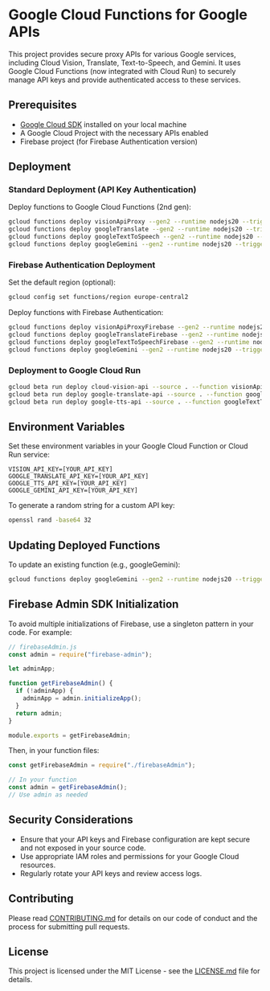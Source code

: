 # Google Cloud Functions for Google APIs

This project provides secure proxy APIs for various Google services, including Cloud Vision, Translate, Text-to-Speech, and Gemini. It uses Google Cloud Functions (now integrated with Cloud Run) to securely manage API keys and provide authenticated access to these services.

## Prerequisites

- [Google Cloud SDK](https://cloud.google.com/sdk/docs/install-sdk) installed on your local machine
- A Google Cloud Project with the necessary APIs enabled
- Firebase project (for Firebase Authentication version)

## Deployment

### Standard Deployment (API Key Authentication)

Deploy functions to Google Cloud Functions (2nd gen):

```bash
gcloud functions deploy visionApiProxy --gen2 --runtime nodejs20 --trigger-http --allow-unauthenticated
gcloud functions deploy googleTranslate --gen2 --runtime nodejs20 --trigger-http --allow-unauthenticated
gcloud functions deploy googleTextToSpeech --gen2 --runtime nodejs20 --trigger-http --allow-unauthenticated
gcloud functions deploy googleGemini --gen2 --runtime nodejs20 --trigger-http --allow-unauthenticated
```

### Firebase Authentication Deployment

Set the default region (optional):

```bash
gcloud config set functions/region europe-central2
```

Deploy functions with Firebase Authentication:

```bash
gcloud functions deploy visionApiProxyFirebase --gen2 --runtime nodejs20 --trigger-http --allow-unauthenticated
gcloud functions deploy googleTranslateFirebase --gen2 --runtime nodejs20 --trigger-http --allow-unauthenticated
gcloud functions deploy googleTextToSpeechFirebase --gen2 --runtime nodejs20 --trigger-http --allow-unauthenticated
gcloud functions deploy googleGemini --gen2 --runtime nodejs20 --trigger-http --allow-unauthenticated
```

### Deployment to Google Cloud Run

```bash
gcloud beta run deploy cloud-vision-api --source . --function visionApiProxy --base-image nodejs20
gcloud beta run deploy google-translate-api --source . --function googleTranslate --base-image nodejs20
gcloud beta run deploy google-tts-api --source . --function googleTextToSpeech --base-image nodejs20
```

## Environment Variables

Set these environment variables in your Google Cloud Function or Cloud Run service:

```
VISION_API_KEY=[YOUR_API_KEY]
GOOGLE_TRANSLATE_API_KEY=[YOUR_API_KEY]
GOOGLE_TTS_API_KEY=[YOUR_API_KEY]
GOOGLE_GEMINI_API_KEY=[YOUR_API_KEY]
```

To generate a random string for a custom API key:

```bash
openssl rand -base64 32
```

## Updating Deployed Functions

To update an existing function (e.g., googleGemini):

```bash
gcloud functions deploy googleGemini --gen2 --runtime nodejs20 --trigger-http --allow-unauthenticated --source .
```

## Firebase Admin SDK Initialization

To avoid multiple initializations of Firebase, use a singleton pattern in your code. For example:

```javascript
// firebaseAdmin.js
const admin = require("firebase-admin");

let adminApp;

function getFirebaseAdmin() {
  if (!adminApp) {
    adminApp = admin.initializeApp();
  }
  return admin;
}

module.exports = getFirebaseAdmin;
```

Then, in your function files:

```javascript
const getFirebaseAdmin = require("./firebaseAdmin");

// In your function
const admin = getFirebaseAdmin();
// Use admin as needed
```

## Security Considerations

- Ensure that your API keys and Firebase configuration are kept secure and not exposed in your source code.
- Use appropriate IAM roles and permissions for your Google Cloud resources.
- Regularly rotate your API keys and review access logs.

## Contributing

Please read [CONTRIBUTING.md](CONTRIBUTING.md) for details on our code of conduct and the process for submitting pull requests.

## License

This project is licensed under the MIT License - see the [LICENSE.md](LICENSE.md) file for details.

